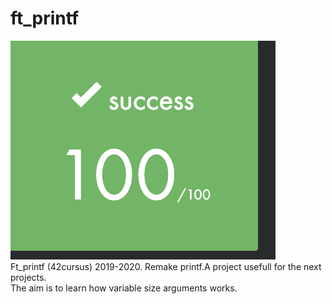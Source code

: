 # ft_printf
![my note](pic.png)</br>
Ft_printf (42cursus) 2019-2020. Remake printf.A project usefull for the next projects.</br>
The aim is to learn how variable size arguments works.
